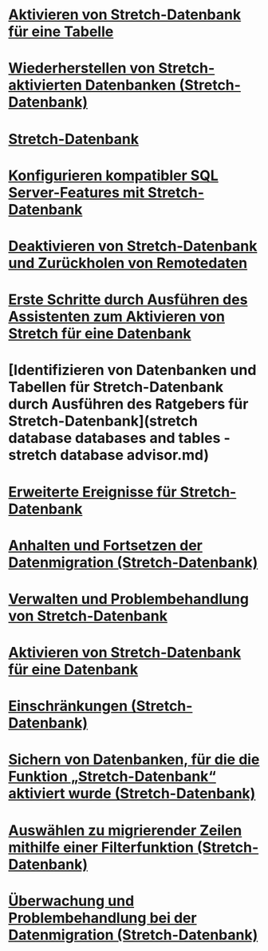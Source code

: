 # [Aktivieren von Stretch-Datenbank für eine Tabelle](enable-stretch-database-for-a-table.md)
# [Wiederherstellen von Stretch-aktivierten Datenbanken (Stretch-Datenbank)](restore-stretch-enabled-databases-stretch-database.md)
# [Stretch-Datenbank](stretch-database.md)
# [Konfigurieren kompatibler SQL Server-Features mit Stretch-Datenbank](configure-compatible-sql-server-features-with-stretch-database.md)
# [Deaktivieren von Stretch-Datenbank und Zurückholen von Remotedaten](disable-stretch-database-and-bring-back-remote-data.md)
# [Erste Schritte durch Ausführen des Assistenten zum Aktivieren von Stretch für eine Datenbank](get-started-by-running-the-enable-database-for-stretch-wizard.md)
# [Identifizieren von Datenbanken und Tabellen für Stretch-Datenbank durch Ausführen des Ratgebers für Stretch-Datenbank](stretch database databases and tables - stretch database advisor.md)
# [Erweiterte Ereignisse für Stretch-Datenbank](extended-events-for-stretch-database.md)
# [Anhalten und Fortsetzen der Datenmigration (Stretch-Datenbank)](pause-and-resume-data-migration-stretch-database.md)
# [Verwalten und Problembehandlung von Stretch-Datenbank](manage-and-troubleshoot-stretch-database.md)
# [Aktivieren von Stretch-Datenbank für eine Datenbank](enable-stretch-database-for-a-database.md)
# [Einschränkungen (Stretch-Datenbank)](limitations-for-stretch-database.md)
# [Sichern von Datenbanken, für die die Funktion „Stretch-Datenbank“ aktiviert wurde (Stretch-Datenbank)](backup-stretch-enabled-databases-stretch-database.md)
# [Auswählen zu migrierender Zeilen mithilfe einer Filterfunktion (Stretch-Datenbank)](select-rows-to-migrate-by-using-a-filter-function-stretch-database.md)
# [Überwachung und Problembehandlung bei der Datenmigration (Stretch-Datenbank)](monitor-and-troubleshoot-data-migration-stretch-database.md)
